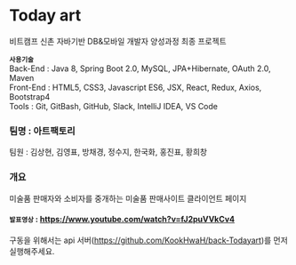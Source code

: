 # Today art
비트캠프 신촌 자바기반 DB&모바일 개발자 양성과정 최종 프로젝트<br>

**`사용기술`**<br>
Back-End : Java 8, Spring Boot 2.0, MySQL, JPA+Hibernate, OAuth 2.0, Maven<br>
Front-End : HTML5, CSS3, Javascript ES6, JSX, React, Redux, Axios, Bootstrap4<br>
Tools : Git, GitBash, GitHub, Slack, IntelliJ IDEA, VS Code

### 팀명 : 아트팩토리
팀원 : 김상현, 김영표, 방채경, 정수지, 한국화, 홍진표, 황희창 

### 개요

미술품 판매자와 소비자를 중개하는 미술품 판매사이트 클라이언트 페이지<br>

#### `발표영상` : https://www.youtube.com/watch?v=fJ2puVVkCv4

구동을 위해서는 api 서버(<https://github.com/KookHwaH/back-Todayart>)를 먼저 실행해주세요.
